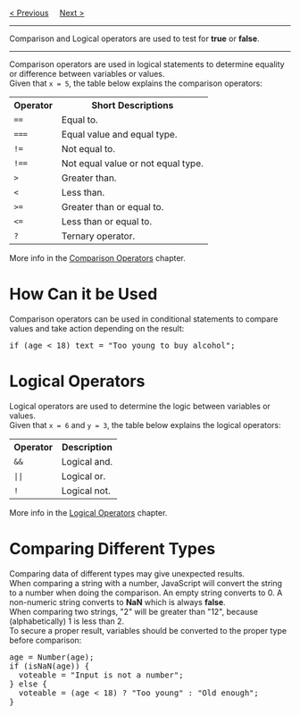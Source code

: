 <a href="/JS/Math/Booleans.md">&lt; Previous</a>
&nbsp;&nbsp;&nbsp;
<a href="/JS/If-Else.md">Next &gt;</a>
<hr>
Comparison and Logical operators are used to test for <b>true</b> or <b>false</b>.
<hr>
Comparison operators are used in logical statements to determine equality or difference between variables or values.
<br>
Given that <code>x = 5</code>, the table below explains the comparison operators:
<table class="ws-table-all notranslate">
  <tr>
    <th>Operator</th>
    <th>Short Descriptions</th>
  </tr>
  <tr>
    <td><code>==</code></td>
    <td>Equal to.</td>
  </tr>
  <tr>
    <td><code>===</code></td>
    <td>Equal value and equal type.</td>
  </tr>
  <tr>
    <td><code>!=</code></td>
    <td>Not equal to.</td>
  </tr>
  <tr>
    <td><code>!==</code></td>
    <td>Not equal value or not equal type.</td>
  </tr>
  <tr>
    <td><code>&gt;</code></td>
    <td>Greater than.</td>
  </tr>
  <tr>
    <td><code>&lt;</code></td>
    <td>Less than.</td>
  </tr>
  <tr>
    <td><code>&gt;=</code></td>
    <td>Greater than or equal to.</td>
  </tr>
  <tr>
    <td><code>&lt;=</code></td>
    <td>Less than or equal to.</td>
  </tr>
  <tr>
    <td><code>?</code></td>
    <td>Ternary operator.</td>
  </tr>
</table>
More info in the <a href="/JS/Operators/Comparison.md">Comparison Operators</a> chapter.
<h1>How Can it be Used</h1>
Comparison operators can be used in conditional statements to compare values and take action depending on the result:
<pre>if (age < 18) text = "Too young to buy alcohol";</pre>
<h1>Logical Operators</h1>
Logical operators are used to determine the logic between variables or values.
<br>
Given that <code>x = 6</code> and <code>y = 3</code>, the table below explains the logical operators:
<table class="ws-table-all notranslate">
  <tr>
    <th>Operator</th>
    <th>Description</th>
  </tr>
  <tr>
    <td><code>&&</code></td>
    <td>Logical and.</td>
  </tr>
  <tr>
    <td><code>||</code></td>
    <td>Logical or.</td>
  </tr>
  <tr>
    <td><code>!</code></td>
    <td>Logical not.</td>
  </tr>
</table>
More info in the <a href="/JS/Operators/Logical.md">Logical Operators</a> chapter.
<h1>Comparing Different Types</h1>
Comparing data of different types may give unexpected results.
<br>
When comparing a string with a number, JavaScript will convert the string to a number when doing the comparison. An empty string converts to 0. A non-numeric string converts to <b>NaN</b> which is always <b>false</b>.
<br>
When comparing two strings, "2" will be greater than "12", because (alphabetically) 1 is less than 2.
<br>
To secure a proper result, variables should be converted to the proper type before comparison:
<pre>
age = Number(age);
if (isNaN(age)) {
  voteable = "Input is not a number";
} else {
  voteable = (age < 18) ? "Too young" : "Old enough";
}
</pre>
